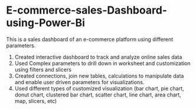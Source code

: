 # E-commerce-sales-Dashboard-using-Power-Bi
This is a sales dashboard of an e-commerce platform using different parameters.
1. Created interactive dashboard to track and analyze online sales data
2. Used Complex parameters to drill down in worksheet and customization using filters and slicers
3. Created connections, join new tables, calculations to manipulate data and enable user driven parameters for visualizations.
4. Used different types of customized visualization (bar chart, pie chart, donut chart, clustered bar chart, scatter chart, line chart, area chart, map, slicers, etc)

